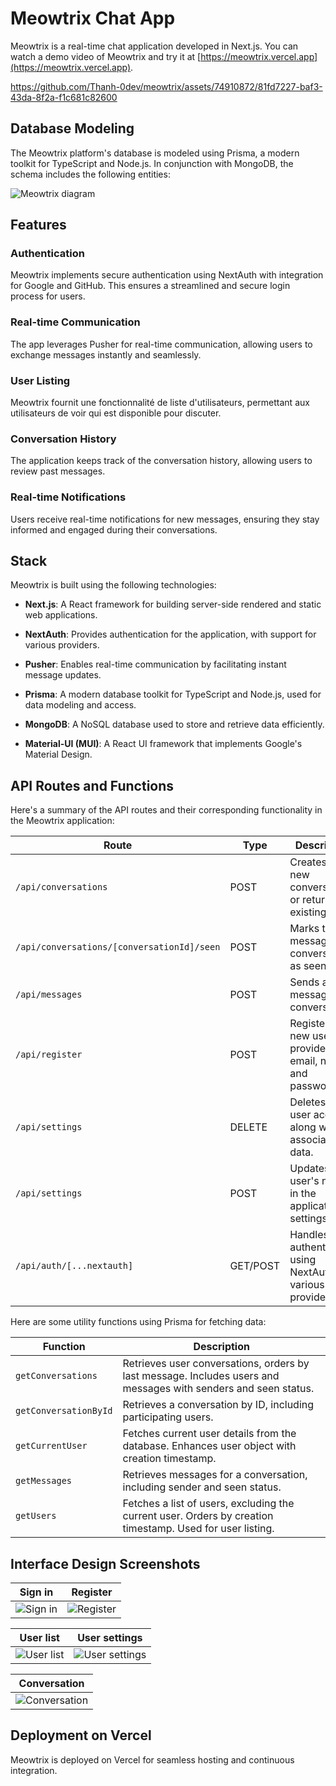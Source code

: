# Meowtrix Chat App

Meowtrix is a real-time chat application developed in Next.js. You can watch a demo video of Meowtrix and try it at [https://meowtrix.vercel.app](https://meowtrix.vercel.app).


https://github.com/Thanh-0dev/meowtrix/assets/74910872/81fd7227-baf3-43da-8f2a-f1c681c82600


## Database Modeling

The Meowtrix platform's database is modeled using Prisma, a modern toolkit for TypeScript and Node.js. In conjunction with MongoDB, the schema includes the following entities:

![Meowtrix diagram](https://github.com/Thanh-0dev/meowtrix/assets/74910872/e315507f-ddac-4ed5-b0d3-8ee31ecc47f2)

## Features

### Authentication

Meowtrix implements secure authentication using NextAuth with integration for Google and GitHub. This ensures a streamlined and secure login process for users.

### Real-time Communication

The app leverages Pusher for real-time communication, allowing users to exchange messages instantly and seamlessly.

### User Listing

Meowtrix fournit une fonctionnalité de liste d'utilisateurs, permettant aux utilisateurs de voir qui est disponible pour discuter.

### Conversation History

The application keeps track of the conversation history, allowing users to review past messages.

### Real-time Notifications

Users receive real-time notifications for new messages, ensuring they stay informed and engaged during their conversations.

## Stack

Meowtrix is built using the following technologies:

- **Next.js**: A React framework for building server-side rendered and static web applications.

- **NextAuth**: Provides authentication for the application, with support for various providers.

- **Pusher**: Enables real-time communication by facilitating instant message updates.

- **Prisma**: A modern database toolkit for TypeScript and Node.js, used for data modeling and access.

- **MongoDB**: A NoSQL database used to store and retrieve data efficiently.

- **Material-UI (MUI)**: A React UI framework that implements Google's Material Design.

## API Routes and Functions

Here's a summary of the API routes and their corresponding functionality in the Meowtrix application:

| Route                               | Type   | Description                                             |
|-------------------------------------|--------|---------------------------------------------------------|
| `/api/conversations`                 | POST   | Creates a new conversation or returns an existing one.  |
| `/api/conversations/[conversationId]/seen` | POST | Marks the last message in a conversation as seen.        |
| `/api/messages`                      | POST   | Sends a new message in a conversation.                   |
| `/api/register`                      | POST   | Registers a new user with provided email, name, and password. |
| `/api/settings`                      | DELETE | Deletes the user account along with associated data.    |
| `/api/settings`                      | POST   | Updates the user's name in the application settings.    |
| `/api/auth/[...nextauth]`           | GET/POST | Handles authentication using NextAuth with various providers. |



Here are some utility functions using Prisma for fetching data:


| Function                             | Description                                             |
|--------------------------------------|---------------------------------------------------------|
| `getConversations`                   | Retrieves user conversations, orders by last message. Includes users and messages with senders and seen status. |
| `getConversationById`                | Retrieves a conversation by ID, including participating users. |
| `getCurrentUser`                     | Fetches current user details from the database. Enhances user object with creation timestamp. |
| `getMessages`                        | Retrieves messages for a conversation, including sender and seen status. |
| `getUsers`                           | Fetches a list of users, excluding the current user. Orders by creation timestamp. Used for user listing. |


## Interface Design Screenshots

| Sign in                                                                                       | Register                                                                                      |
|------------------------------------------------------------------------------------------------------|------------------------------------------------------------------------------------------------------|
| ![Sign in](https://github.com/Thanh-0dev/meowtrix/assets/74910872/ef52e157-2a84-4c67-a3ae-c55c7551a2da) | ![Register](https://github.com/Thanh-0dev/meowtrix/assets/74910872/3f1b9622-c19e-4738-8d5a-6e0d2c97aeb8) |


| User list                                                                                       | User settings                                                                                    |
|------------------------------------------------------------------------------------------------------|------------------------------------------------------------------------------------------------------|
| ![User list](https://github.com/Thanh-0dev/meowtrix/assets/74910872/9d1acc69-6747-49c4-811b-52dd639f70d2) | ![User settings](https://github.com/Thanh-0dev/meowtrix/assets/74910872/8d5bfc37-2afe-4e0c-b4f0-9ecff28a40ab) |


| Conversation                                                                                      |
|------------------------------------------------------------------------------------------------------|
| ![Conversation ](https://github.com/Thanh-0dev/meowtrix/assets/74910872/1de5256a-fff9-409d-aab6-d4688c1515dd) |


## Deployment on Vercel

Meowtrix is deployed on Vercel for seamless hosting and continuous integration.

